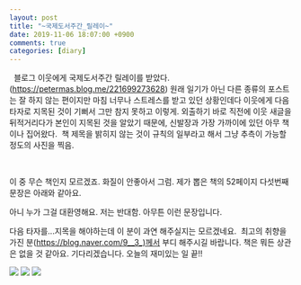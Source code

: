 ```yaml
---
layout: post
title: "~국제도서주간_릴레이~"
date: 2019-11-06 18:07:00 +0900
comments: true 
categories: [diary] 
---
```


 
블로그 이웃에게 국제도서주간 릴레이를 받았다. (https://petermas.blog.me/221699273628)
원래 일기가 아닌 다른 종류의 포스트는 잘 하지 않는 편이지만 마침 너무나 스트레스를 받고 있던 상황인데다 이웃에게 다음 타자로 지목된 것이 기뻐서 그만 참지 못하고 이렇게. 외출하기 바로 직전에 이웃 새글을 뒤적거리다가 본인이 지목된 것을 알았기 때문에, 신발장과 가장 가까이에 있던 아무 책이나 집어왔다. 
책 제목을 밝히지 않는 것이 규칙의 일부라고 해서 그냥 추측이 가능할 정도의 사진을 찍음.



 



이 중 무슨 책인지 모르겠죠. 화질이 안좋아서 그럼. 제가 뽑은 책의 52페이지 다섯번째 문장은 아래와 같아요.







아니 누가 그걸 대환영해요. 저는 반대함.
아무튼 이런 문장입니다.

다음 타자를...지목을 해야하는데 이 분이 과연 해주실지는 모르겠네요. 
최고의 취향을 가진 분(https://blog.naver.com/9__3_)께서 부디 해주시길 바랍니다. 책은 뭐든 상관은 없을 것 같아요. 기다리겠습니다.
오늘의 재미있는 일 끝!! 


![](https://blogfiles.pstatic.net/MjAxOTExMDZfMjU0/MDAxNTczMDMwODU5OTI2.oQE4LglmJGvHexkXjodXAzmWjQMXz5lXHlXj1xrinz8g.zD__CvwJvhmy0mE6emBPQ1kEOmgXfEI6eDr8wGWbxwsg.JPEG.hotleve/%EB%AC%B4%EC%A0%9C-2_%EB%B3%B5%EC%82%AC.jpg?type=w1) 
![](https://blogfiles.pstatic.net/MjAxOTExMDZfNzgg/MDAxNTczMDI2NTQ0MjMz.OSx1AMUfbTFCxlkntDQbLMtPMby8wUL7lLDHHxtgwakg.3vIjQbTXf4Q7EFKybUibDlupaSS_Tn-yGw3BoATMlZQg.JPEG.hotleve/photo_2019-11-06_16-48-53.jpg?type=w1) 
![](https://blogfiles.pstatic.net/MjAxOTExMDZfMTMy/MDAxNTczMDMwODYwNzQ2.ZG_8fXUHY5x0O1nWgimBh4Hhwo-SF5mLC_YcS3UfDvMg.DPwZqQ5lQcLhwHuLgyOv82koWNilnrNgzh7iUdWklx8g.JPEG.hotleve/%EB%AC%B4%EC%A0%9C-3_%EB%B3%B5%EC%82%AC.jpg?type=w1) 
